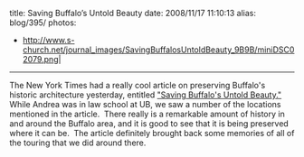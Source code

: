 title: Saving Buffalo’s Untold Beauty
date: 2008/11/17 11:10:13
alias: blog/395/
photos:
- http://www.s-church.net/journal_images/SavingBuffalosUntoldBeauty_9B9B/miniDSC02079.png|
---
The New York Times had a really cool article on preserving Buffalo's historic architecture yesterday, entitled ["Saving Buffalo's Untold Beauty."](http://www.nytimes.com/2008/11/16/arts/design/16ouro.html?partner=permalink&exprod=permalink)  While Andrea was in law school at UB, we saw a number of the locations mentioned in the article.  There really is a remarkable amount of history in and around the Buffalo area, and it is good to see that it is being preserved where it can be.  The article definitely brought back some memories of all of the touring that we did around there.